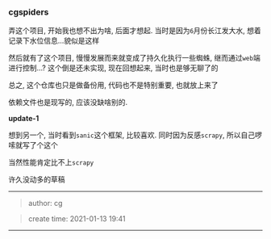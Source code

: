 ### cgspiders

弄这个项目, 开始我也想不出为啥, 后面才想起. 当时是因为`6`月份长江发大水, 想着记录下水位信息...貌似是这样

然后就有了这个项目, 慢慢发展而来就变成了持久化执行一些蜘蛛, 继而通过`web`端进行控制...? 这个倒是还未实现, 现在回想起来, 当时也是够无聊了的

总之, 这个仓库也只是做备份用, 代码也不是特别重要, 也就放上来了

依赖文件也是现写的, 应该没缺啥别的.

**update-1**

想到另一个, 当时看到`sanic`这个框架, 比较喜欢. 同时因为反感`scrapy`, 所以自己啰嗦就写了个这个

当然性能肯定比不上`scrapy`

许久没动多的草稿

***

> author: cg

> create time: 2021-01-13 19:41

***